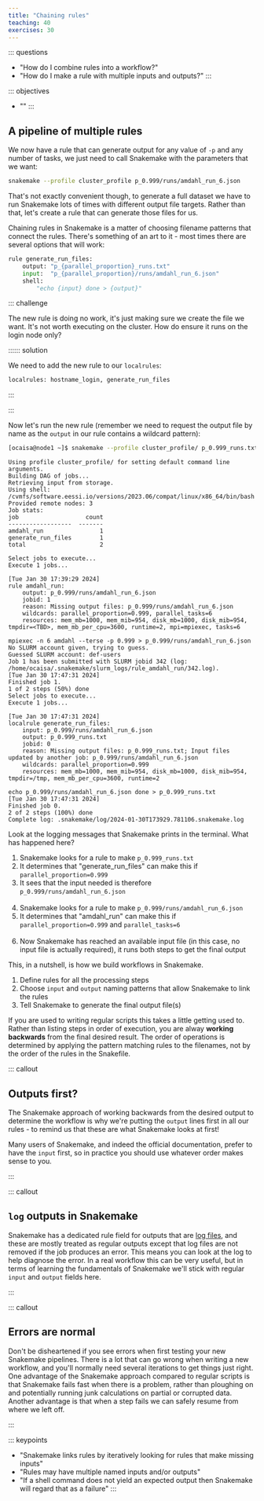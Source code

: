 ```yaml
---
title: "Chaining rules"
teaching: 40
exercises: 30
---
```


::: questions
- "How do I combine rules into a workflow?"
- "How do I make a rule with multiple inputs and outputs?"
:::

::: objectives
- ""
:::

## A pipeline of multiple rules

We now have a rule that can generate output for any value of `-p` and any number
of tasks, we just need to call Snakemake with the parameters that we want:
```bash
snakemake --profile cluster_profile p_0.999/runs/amdahl_run_6.json
```

That's not exactly convenient though, to generate a full dataset we have to run
Snakemake lots of times with different output file targets. Rather than that,
let's create a rule that can generate those files for us.

Chaining rules in Snakemake is a matter of choosing filename patterns that
connect the rules.
There's something of an art to it - most times there are several options that
will work:

```python
rule generate_run_files:
    output: "p_{parallel_proportion}_runs.txt"
    input:  "p_{parallel_proportion}/runs/amdahl_run_6.json"
    shell:
        "echo {input} done > {output}"
```

::: challenge

The new rule is doing no work, it's just making sure we create the file we want.
It's not worth executing on the cluster. How do ensure it runs on the login node
only?

:::::: solution

We need to add the new rule to our `localrules`:
```python
localrules: hostname_login, generate_run_files
```

:::

:::

Now let's run the new rule (remember we need to request the output file by name
as the `output` in our rule contains a wildcard pattern):
```bash
[ocaisa@node1 ~]$ snakemake --profile cluster_profile/ p_0.999_runs.txt
```
```output
Using profile cluster_profile/ for setting default command line arguments.
Building DAG of jobs...
Retrieving input from storage.
Using shell: /cvmfs/software.eessi.io/versions/2023.06/compat/linux/x86_64/bin/bash
Provided remote nodes: 3
Job stats:
job                   count
------------------  -------
amdahl_run                1
generate_run_files        1
total                     2

Select jobs to execute...
Execute 1 jobs...

[Tue Jan 30 17:39:29 2024]
rule amdahl_run:
    output: p_0.999/runs/amdahl_run_6.json
    jobid: 1
    reason: Missing output files: p_0.999/runs/amdahl_run_6.json
    wildcards: parallel_proportion=0.999, parallel_tasks=6
    resources: mem_mb=1000, mem_mib=954, disk_mb=1000, disk_mib=954, tmpdir=<TBD>, mem_mb_per_cpu=3600, runtime=2, mpi=mpiexec, tasks=6

mpiexec -n 6 amdahl --terse -p 0.999 > p_0.999/runs/amdahl_run_6.json
No SLURM account given, trying to guess.
Guessed SLURM account: def-users
Job 1 has been submitted with SLURM jobid 342 (log: /home/ocaisa/.snakemake/slurm_logs/rule_amdahl_run/342.log).
[Tue Jan 30 17:47:31 2024]
Finished job 1.
1 of 2 steps (50%) done
Select jobs to execute...
Execute 1 jobs...

[Tue Jan 30 17:47:31 2024]
localrule generate_run_files:
    input: p_0.999/runs/amdahl_run_6.json
    output: p_0.999_runs.txt
    jobid: 0
    reason: Missing output files: p_0.999_runs.txt; Input files updated by another job: p_0.999/runs/amdahl_run_6.json
    wildcards: parallel_proportion=0.999
    resources: mem_mb=1000, mem_mib=954, disk_mb=1000, disk_mib=954, tmpdir=/tmp, mem_mb_per_cpu=3600, runtime=2

echo p_0.999/runs/amdahl_run_6.json done > p_0.999_runs.txt
[Tue Jan 30 17:47:31 2024]
Finished job 0.
2 of 2 steps (100%) done
Complete log: .snakemake/log/2024-01-30T173929.781106.snakemake.log
```

Look at the logging messages that Snakemake prints in the terminal. What has happened here?

1. Snakemake looks for a rule to make `p_0.999_runs.txt`
1. It determines that "generate_run_files" can make this if
   `parallel_proportion=0.999`
1. It sees that the input needed is therefore `p_0.999/runs/amdahl_run_6.json`
<br/><br/>
1. Snakemake looks for a rule to make `p_0.999/runs/amdahl_run_6.json`
1. It determines that "amdahl_run" can make this if `parallel_proportion=0.999`
   and `parallel_tasks=6`
<br/><br/>
1. Now Snakemake has reached an available input file (in this case, no input
   file is actually required), it runs both steps to get the final output

This, in a nutshell, is how we build workflows in Snakemake.

1. Define rules for all the processing steps
1. Choose `input` and `output` naming patterns that allow Snakemake to link the
   rules
1. Tell Snakemake to generate the final output file(s)

If you are used to writing regular scripts this takes a little
getting used to. Rather than listing steps in order of execution, you are alway
**working backwards** from the final desired result. The order of operations is
determined by applying the pattern matching rules to the filenames, not by the
order of the rules in the Snakefile.

::: callout

## Outputs first?

The Snakemake approach of working backwards from the desired output to determine
the workflow is why we're putting the `output` lines first in all our rules - to
remind us that these are what Snakemake looks at first!

Many users of Snakemake, and indeed the official documentation, prefer to have
the `input` first, so in practice you should use whatever order makes sense to
you.

:::

::: callout 

## `log` outputs in Snakemake

Snakemake has a dedicated rule field for outputs that are
[log files](https://snakemake.readthedocs.io/en/stable/snakefiles/rules.html#log-files),
and these are mostly treated as regular outputs except that log files are not
removed if the job produces an error. This means you can look at the log to help
diagnose the error. In a real workflow this can be very useful, but in terms of
learning the fundamentals of Snakemake we'll stick with regular `input` and
`output` fields here.

:::

::: callout

## Errors are normal

Don't be disheartened if you see errors when first testing
your new Snakemake pipelines. There is a lot that can go wrong when writing a
new workflow, and you'll normally need several iterations to get things just
right. One advantage of the Snakemake approach compared to regular scripts is
that Snakemake fails fast when there is a problem, rather than ploughing on
and potentially running junk calculations on partial or corrupted data. Another
advantage is that when a step fails we can safely resume from where we left off.

:::



::: keypoints
- "Snakemake links rules by iteratively looking for rules that make missing
  inputs"
- "Rules may have multiple named inputs and/or outputs"
- "If a shell command does not yield an expected output then Snakemake will
  regard that as a failure"
:::


